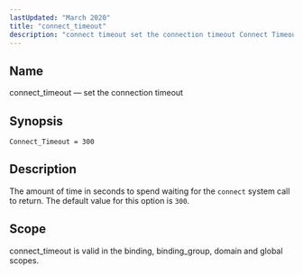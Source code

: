 ```yaml
---
lastUpdated: "March 2020"
title: "connect_timeout"
description: "connect timeout set the connection timeout Connect Timeout 300 The amount of time in seconds to spend waiting for the connect system call to return The default value for this option is 300 connect timeout is valid in the binding binding group domain and global scopes..."
---
```


<a name="conf.ref.connect_timeout"></a> 
## Name

connect_timeout — set the connection timeout

## Synopsis

`Connect_Timeout = 300`

<a name="idp8618912"></a> 
## Description

The amount of time in seconds to spend waiting for the `connect` system call to return. The default value for this option is `300`.

<a name="idp8621472"></a> 
## Scope

connect_timeout is valid in the binding, binding_group, domain and global scopes.